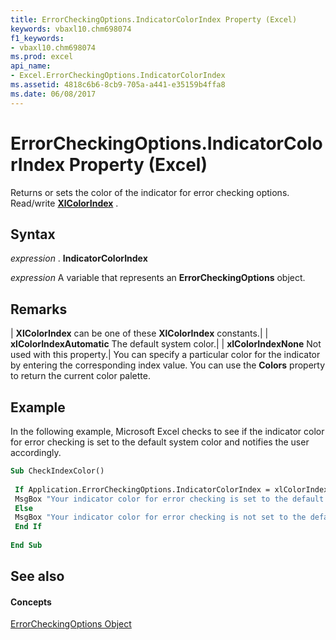 ```yaml
---
title: ErrorCheckingOptions.IndicatorColorIndex Property (Excel)
keywords: vbaxl10.chm698074
f1_keywords:
- vbaxl10.chm698074
ms.prod: excel
api_name:
- Excel.ErrorCheckingOptions.IndicatorColorIndex
ms.assetid: 4818c6b6-8cb9-705a-a441-e35159b4ffa8
ms.date: 06/08/2017
---
```



# ErrorCheckingOptions.IndicatorColorIndex Property (Excel)

Returns or sets the color of the indicator for error checking options. Read/write  **[XlColorIndex](xlcolorindex-enumeration-excel.md)** .


## Syntax

 _expression_ . **IndicatorColorIndex**

 _expression_ A variable that represents an **ErrorCheckingOptions** object.


## Remarks



| **XlColorIndex** can be one of these **XlColorIndex** constants.|
| **xlColorIndexAutomatic** The default system color.|
| **xlColorIndexNone** Not used with this property.|
You can specify a particular color for the indicator by entering the corresponding index value. You can use the  **Colors** property to return the current color palette.


## Example

In the following example, Microsoft Excel checks to see if the indicator color for error checking is set to the default system color and notifies the user accordingly.


```vb
Sub CheckIndexColor() 
 
 If Application.ErrorCheckingOptions.IndicatorColorIndex = xlColorIndexAutomatic Then 
 MsgBox "Your indicator color for error checking is set to the default system color." 
 Else 
 MsgBox "Your indicator color for error checking is not set to the default system color." 
 End If 
 
End Sub
```


## See also


#### Concepts


[ErrorCheckingOptions Object](errorcheckingoptions-object-excel.md)

